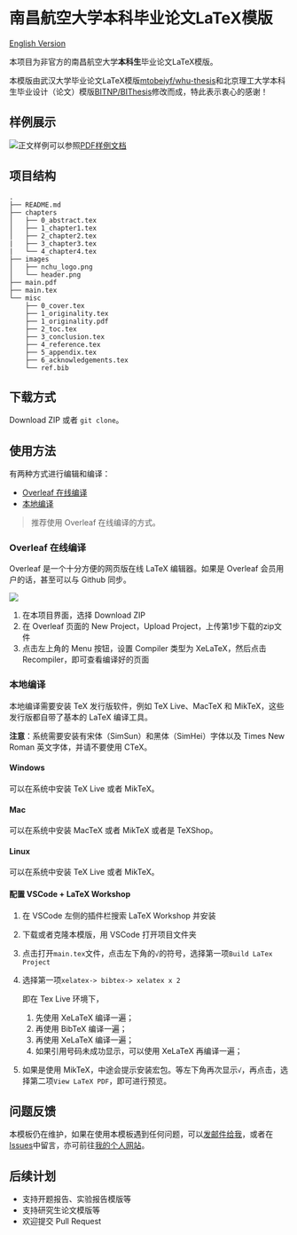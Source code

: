 # 南昌航空大学本科毕业论文LaTeX模版

[English Version](README-EN.md)

本项目为非官方的南昌航空大学**本科生**毕业论文LaTeX模版。

本模版由武汉大学毕业论文LaTeX模版[mtobeiyf/whu-thesis](https://github.com/mtobeiyf/whu-thesis)和北京理工大学本科生毕业设计（论文）模版[BITNP/BIThesis](https://github.com/BITNP/BIThesis)修改而成，特此表示衷心的感谢！

## 样例展示

![](https://raw.githubusercontent.com/HurleyJames/ImageHosting/master/CleanShot%202020-07-28%20at%2022.33.00.png)正文样例可以参照[PDF样例文档](main.pdf)

## 项目结构

```
.
├── README.md
├── chapters
│   ├── 0_abstract.tex
│   ├── 1_chapter1.tex
│   ├── 2_chapter2.tex
|   ├── 3_chapter3.tex
|   └── 4_chapter4.tex
├── images
│   ├── nchu_logo.png
│   └── header.png
├── main.pdf
├── main.tex
└── misc
    ├── 0_cover.tex
    ├── 1_originality.tex
    ├── 1_originality.pdf
    ├── 2_toc.tex
    ├── 3_conclusion.tex
    ├── 4_reference.tex
    ├── 5_appendix.tex
    ├── 6_acknowledgements.tex
    └── ref.bib
```

## 下载方式

Download ZIP 或者 `git clone`。

## 使用方法

有两种方式进行编辑和编译：

* [Overleaf 在线编译]()
* [本地编译]()

> 推荐使用 Overleaf 在线编译的方式。

### Overleaf 在线编译

Overleaf 是一个十分方便的网页版在线 LaTeX 编辑器。如果是 Overleaf 会员用户的话，甚至可以与 Github 同步。

![](https://raw.githubusercontent.com/HurleyJames/ImageHosting/master/CleanShot%202020-07-28%20at%2022.23.59.png)

1. 在本项目界面，选择 Download ZIP
2. 在 Overleaf 页面的 New Project，Upload Project，上传第1步下载的zip文件
3. 点击左上角的 Menu 按钮，设置 Compiler 类型为 XeLaTeX，然后点击 Recompiler，即可查看编译好的页面

### 本地编译

本地编译需要安装 TeX 发行版软件，例如 TeX Live、MacTeX 和 MikTeX，这些发行版都自带了基本的 LaTeX 编译工具。

**注意**：系统需要安装有宋体（SimSun）和黑体（SimHei）字体以及 Times New Roman 英文字体，并请不要使用 CTeX。

#### Windows

可以在系统中安装 TeX Live 或者 MikTeX。

#### Mac

可以在系统中安装 MacTeX 或者 MikTeX 或者是 TeXShop。

#### Linux

可以在系统中安装 TeX Live 或者 MikTeX。

#### 配置 VSCode + LaTeX Workshop

1. 在 VSCode 左侧的插件栏搜索 LaTeX Workshop 并安装

2. 下载或者克隆本模版，用 VSCode 打开项目文件夹

3. 点击打开`main.tex`文件，点击左下角的`√`的符号，选择第一项`Build LaTex Project`

4. 选择第一项`xelatex-> bibtex-> xelatex x 2`

    即在 Tex Live 环境下，

    1. 先使用 XeLaTeX 编译一遍；
    2. 再使用 BibTeX 编译一遍；
    3. 再使用 XeLaTeX 编译一遍；
    4. 如果引用号码未成功显示，可以使用 XeLaTeX 再编译一遍；

5. 如果是使用 MikTeX，中途会提示安装宏包。等左下角再次显示`√`，再点击，选择第二项`View LaTeX PDF`，即可进行预览。

## 问题反馈

本模板仍在维护，如果在使用本模板遇到任何问题，可以[发邮件给我](hurleyhuang@hotmai.com)，或者在[Issues](https://github.com/NCHUSC/NCHU_Bachelor_Thesis_Template/issues)中留言，亦可前往[我的个人网站](https://hurley.fun)。

## 后续计划

* 支持开题报告、实验报告模版等
* 支持研究生论文模版等
* 欢迎提交 Pull Request

